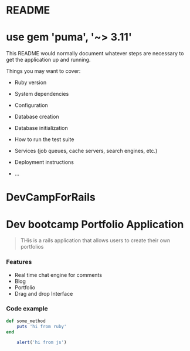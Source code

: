 # README

# use gem 'puma', '~> 3.11'


This README would normally document whatever steps are necessary to get the
application up and running.

Things you may want to cover:

* Ruby version

* System dependencies

* Configuration

* Database creation

* Database initialization

* How to run the test suite

* Services (job queues, cache servers, search engines, etc.)

* Deployment instructions

* ...
# DevCampForRails


# Dev bootcamp Portfolio Application

> THis is a rails application that allows users to create their own portfolios

### Features

- Real time chat engine for comments
- Blog
- Portfolio
- Drag and drop Interface

### Code example

```ruby
def some_method
    puts 'hi from ruby'
end
```

``` javascript
    alert('hi from js')
```
